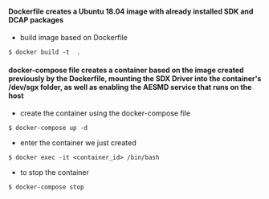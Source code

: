 #### Dockerfile creates a Ubuntu 18.04 image with already installed SDK and DCAP packages

* build image based on Dockerfile 
```
$ docker build -t  .
```

#### docker-compose file creates a container based on the image created previously by the Dockerfile, mounting the SDX Driver into the container's /dev/sgx folder, as well as enabling the AESMD service that runs on the host

* create the container using the docker-compose file
```
$ docker-compose up -d
```

* enter the container we just created
```
$ docker exec -it <container_id> /bin/bash
```

* to stop the container
```
$ docker-compose stop
```